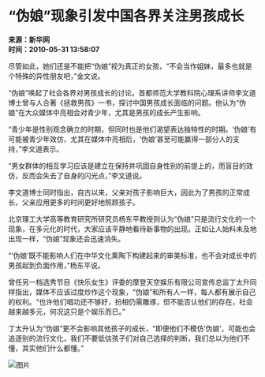 # “伪娘”现象引发中国各界关注男孩成长

**来源：新华网**  
**时间：2010-05-31 13:58:07**

尽管如此，她们还是不能把“伪娘”视为真正的女孩，“不会当作姐妹，最多也就是个特殊的异性朋友吧，”金文说。

“伪娘”唤起了社会各界对男孩成长的讨论。首都师范大学教科院心理系讲师李文道博士曾与人合著《拯救男孩》一书，探讨中国男孩成长面临的问题。他认为“伪娘”在大众媒体中亮相会对青少年，尤其是男孩的成长产生影响。

“青少年是性别观念确立的时期，但同时也是他们渴望表达独特性的时期。‘伪娘’有可能被青少年效仿，尤其在媒体中亮相后，‘伪娘’甚至可能赢得一部分人的支持，”李文道表示。

“男女群体的相互学习应该是建立在保持并巩固自身性别的前提上的，而盲目的效仿，反而会失去了自身的闪光点，”李文道说。

李文道博士同时指出，自古以来，父亲对孩子影响巨大，因此为了男孩的正常成长，父亲应用更多的时间更好地照顾孩子。

北京理工大学高等教育研究所研究员杨东平教授则认为“伪娘”只是流行文化的一个现象，在多元化的时代，大家应该平静地看待新事物的出现。正如让人始料未及地出现一样，“伪娘”现象还会迅速消失。

“‘伪娘’既不能影响人们在中华文化熏陶下构建起来的审美标准，也不会对成长中的男孩起到负面作用，”杨东平说。

曾任另一档选秀节目《快乐女生》评委的摩登天空娱乐有限公司宣传总监丁太升同样指出，媒体不应该过度炒作这个现象，“伪娘”和所有人一样，每人都有展示自己的权利。“也许他们唱功还不够好，扮相仍需雕琢，但不能否认他们的存在，社会越来越多元，何况这只是个娱乐而已。”

丁太升认为“伪娘”更不会影响其他孩子的成长，“即便他们不模仿‘伪娘’，可能也会追逐别的流行文化，我们不要低估孩子们对自己选择的判断，我们总以为他们不懂，其实他们什么都懂。”

![图片](http://t.qingdaonews.com/images/mblog_logo.gif)